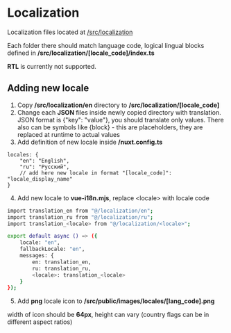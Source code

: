 # Localization
Localization files located at [/src/localization](/src/localization)

Each folder there should match language code, logical lingual blocks defined in **/src/localization/\[locale_code\]/index.ts**

**RTL** is currently not supported.

## Adding new locale
1. Copy **/src/localization/en** directory to **/src/localization/\[locale_code\]**
2. Change each **JSON** files inside newly copied directory with translation. JSON format is {\"key\": \"value\"}, you should translate only values. There also can be symbols like {block} - this are placeholders, they are replaced at runtime to actual values
3. Add definition of new locale inside **/nuxt.config.ts**
```
locales: {
    "en": "English",
    "ru": "Русский",
    // add here new locale in format "[locale_code]": "locale_display_name"
}
```
4. Add new locale to **vue-i18n.mjs**, replace \<locale\> with locale code
```bash
import translation_en from "@/localization/en";
import translation_ru from "@/localization/ru";
import translation_<locale> from "@/localization/<locale>";

export default async () => ({
    locale: "en",
    fallbackLocale: "en",
    messages: {
        en: translation_en,
        ru: translation_ru,
        <locale>: translation_<locale>
    }
});
```
5. Add **png** locale icon to **/src/public/images/locales/\[lang_code\].png**

width of icon should be **64px**, height can vary (country flags can be in different aspect ratios)